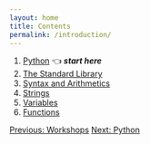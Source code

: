 ```yaml
---
layout: home
title: Contents
permalink: /introduction/
---
```


1. [Python](00) 👈 ***start here***
1. [The Standard Library](01) 
1. [Syntax and Arithmetics](02)
1. [Strings](03)
1. [Variables](04)
1. [Functions](05)

<div class="prevnextlinks">
    <a href="/pythonlab/">Previous: Workshops</a>
    <a href="00">Next: Python</a>
</div>
